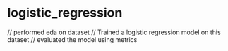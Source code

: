 # logistic_regression
// performed eda on dataset 
// Trained a logistic regression model on this dataset 
// evaluated the model using metrics


